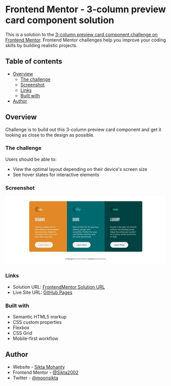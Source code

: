 # Frontend Mentor - 3-column preview card component solution

This is a solution to the [3-column preview card component challenge on Frontend Mentor](https://www.frontendmentor.io/challenges/3column-preview-card-component-pH92eAR2-). Frontend Mentor challenges help you improve your coding skills by building realistic projects. 

## Table of contents

- [Overview](#overview)
  - [The challenge](#the-challenge)
  - [Screenshot](#screenshot)
  - [Links](#links)
  - [Built with](#built-with)
- [Author](#author)


## Overview

Challenge is to build out this 3-column preview card component and get it looking as close to the design as possible.

### The challenge

Users should be able to:

- View the optimal layout depending on their device's screen size
- See hover states for interactive elements

### Screenshot

![./desktop-screenshot.jpeg](./desktop-screenshot.jpeg)


### Links

- Solution URL: [FrontendMentor Solution URL](https://www.frontendmentor.io/solutions/3column-preview-card-component-using-html-and-css-HkX_B7krc)
- Live Site URL: [GitHub Pages](https://sikta2002.github.io/3-column-preview-card-component/)

### Built with

- Semantic HTML5 markup
- CSS custom properties
- Flexbox
- CSS Grid
- Mobile-first workflow

## Author

- Website - [Sikta Mohanty](https://github.com/Sikta2002)
- Frontend Mentor - [@Sikta2002](https://www.frontendmentor.io/profile/Sikta2002)
- Twitter - [@moonsikta](https://twitter.com/moonsikta)
